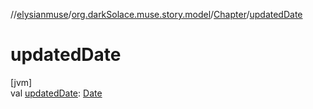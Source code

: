 //[elysianmuse](../../../index.md)/[org.darkSolace.muse.story.model](../index.md)/[Chapter](index.md)/[updatedDate](updated-date.md)

# updatedDate

[jvm]\
val [updatedDate](updated-date.md): [Date](https://docs.oracle.com/javase/8/docs/api/java/util/Date.html)
